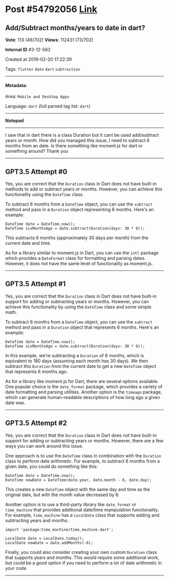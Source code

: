 
# Post \#54792056 [Link](https://stackoverflow.com/questions/54792056/)

## Add/Subtract months/years to date in dart?

**Vote**: 113 (49/702) **Views**: 112431 (73/702) 

**Internal ID** \#3-12-562

Created at 2019-02-20 17:22:39

Tags: `flutter` `date` `dart` `subtraction`

----------

#### Metadata:

Area: `Mobile and Desktop Apps`

Language: `dart` (full parsed tag list: `dart`)

----------

**Notepad**


----------

I saw that in dart there is a class Duration but it cant be used add/subtract years or month. How did you managed this issue, I need to subtract 6 months from an date. Is there something like moment.js for dart or something around?
Thank you


----------
        
## GPT3.5 Attempt \#0

Yes, you are correct that the `Duration` class in Dart does not have built-in methods to add or subtract years or months. However, you can achieve this functionality using the `DateTime` class.

To subtract 6 months from a `DateTime` object, you can use the `subtract` method and pass in a `Duration` object representing 6 months. Here's an example:

```
DateTime date = DateTime.now();
DateTime sixMonthsAgo = date.subtract(Duration(days: 30 * 6));
```

This subtracts 6 months (approximately 30 days per month) from the current date and time.

As for a library similar to moment.js in Dart, you can use the `intl` package which provides a `DateFormat` class for formatting and parsing dates. However, it does not have the same level of functionality as moment.js.

--------

## GPT3.5 Attempt \#1

Yes, you are correct that the `Duration` class in Dart does not have built-in support for adding or subtracting years or months. However, you can achieve this functionality by using the `DateTime` class and some simple math.

To subtract 6 months from a `DateTime` object, you can use the `subtract` method and pass in a `Duration` object that represents 6 months. Here's an example:

```
DateTime date = DateTime.now();
DateTime sixMonthsAgo = date.subtract(Duration(days: 30 * 6));
```

In this example, we're subtracting a `Duration` of 6 months, which is equivalent to 180 days (assuming each month has 30 days). We then subtract this `Duration` from the current date to get a new `DateTime` object that represents 6 months ago.

As for a library like moment.js for Dart, there are several options available. One popular choice is the `date_format` package, which provides a variety of date formatting and parsing utilities. Another option is the `timeago` package, which can generate human-readable descriptions of how long ago a given date was.

--------

## GPT3.5 Attempt \#2

Yes, you are correct that the `Duration` class in Dart does not have built-in support for adding or subtracting years or months. However, there are a few ways you can work around this issue.

One approach is to use the `DateTime` class in combination with the `Duration` class to perform date arithmetic. For example, to subtract 6 months from a given date, you could do something like this:

```
DateTime date = DateTime.now();
DateTime newDate = DateTime(date.year, date.month - 6, date.day);
```

This creates a new `DateTime` object with the same day and time as the original date, but with the month value decreased by 6.

Another option is to use a third-party library like `date_format` or `time_machine` that provides additional date/time manipulation functionality. For example, `time_machine` has a `LocalDate` class that supports adding and subtracting years and months:

```
import 'package:time_machine/time_machine.dart';

LocalDate date = LocalDate.today();
LocalDate newDate = date.addMonths(-6);
```

Finally, you could also consider creating your own custom `Duration` class that supports years and months. This would require some additional work, but could be a good option if you need to perform a lot of date arithmetic in your code.

--------
